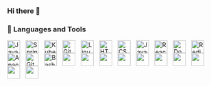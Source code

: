 ### Hi there 👋

### 🧰 Languages and Tools

<img align="left" alt="Java" width="30px" style="padding-right:10px;" src="https://cdn.jsdelivr.net/gh/devicons/devicon/icons/java/java-original.svg"/>
<img align="left" alt="Spring" width="30px" style="padding-right:10px;" src="https://cdn.jsdelivr.net/gh/devicons/devicon/icons/spring/spring-original.svg" />
<img align="left" alt="Kubernetes" width="30px" style="padding-right:10px;" src="https://cdn.jsdelivr.net/gh/devicons/devicon/icons/kubernetes/kubernetes-plain.svg" />
<img align="left" alt="Git" width="30px" style="padding-right:10px;" src="https://cdn.jsdelivr.net/gh/devicons/devicon/icons/git/git-original.svg" />
<img align="left" alt="Linux" width="30px" style="padding-right:10px;" src="https://cdn.jsdelivr.net/gh/devicons/devicon/icons/linux/linux-original.svg" />
<img align="left" alt="HTML" width="30px" style="padding-right:10px;" src="https://cdn.jsdelivr.net/gh/devicons/devicon/icons/html5/html5-plain.svg" />
<img align="left" alt="CSS" width="30px" style="padding-right:10px;" src="https://cdn.jsdelivr.net/gh/devicons/devicon/icons/css3/css3-plain.svg" />
<img align="left" alt="JavaScript" width="30px" style="padding-right:10px;" src="https://cdn.jsdelivr.net/gh/devicons/devicon/icons/javascript/javascript-plain.svg" />
<img align="left" alt="React" width="30px" style="padding-right:10px;" src="https://cdn.jsdelivr.net/gh/devicons/devicon/icons/react/react-original.svg" />
<img align="left" alt="Docker" width="30px" style="padding-right:10px;" src="https://cdn.jsdelivr.net/gh/devicons/devicon/icons/docker/docker-original.svg" />
<img align="left" alt="Redis" width="30px" style="padding-right:10px;" src="https://cdn.jsdelivr.net/gh/devicons/devicon/icons/redis/redis-original.svg" />
<img align="left" alt="Apache Kafka" width="30px" style="padding-right:10px;" src="https://cdn.jsdelivr.net/gh/devicons/devicon/icons/apachekafka/apachekafka-original.svg" />
<img align="left" alt="GitHub" width="30px" style="padding-right:10px;" src="https://cdn.jsdelivr.net/gh/devicons/devicon/icons/github/github-original.svg" />
<img align="left" alt="Bash" width="30px" style="padding-right:10px;" src="https://cdn.jsdelivr.net/gh/devicons/devicon/icons/bash/bash-original.svg" />
<img align="left" width="30px" style="padding-right:10px;" src="https://cdn.jsdelivr.net/gh/devicons/devicon/icons/php/php-original.svg" />
<img align="left" width="30px" style="padding-right:10px;" src="https://cdn.jsdelivr.net/gh/devicons/devicon/icons/cplusplus/cplusplus-original.svg" />

<br>
<img align="left" width="30px" style="padding-right:10px;" src="https://cdn.jsdelivr.net/gh/devicons/devicon/icons/symfony/symfony-original.svg" />

<img align="left" width="30px" style="padding-right:10px;" src="https://cdn.jsdelivr.net/gh/devicons/devicon/icons/postgresql/postgresql-original.svg" />
 <img align="left" width="30px" style="padding-right:10px;" src="https://cdn.jsdelivr.net/gh/devicons/devicon/icons/mysql/mysql-original.svg" />
  <img align="left" width="30px" style="padding-right:10px;" src="https://cdn.jsdelivr.net/gh/devicons/devicon/icons/vuejs/vuejs-original.svg" />
    <img align="left" width="30px" style="padding-right:10px;" src="https://cdn.jsdelivr.net/gh/devicons/devicon/icons/python/python-original.svg" />
        <img align="left" width="30px" style="padding-right:10px;" src="https://cdn.jsdelivr.net/gh/devicons/devicon/icons/arduino/arduino-original.svg" />
         <img align="left" width="30px" style="padding-right:10px;" src="https://cdn.jsdelivr.net/gh/devicons/devicon/icons/gitlab/gitlab-original.svg" />
<img align="left" width="30px" style="padding-right:10px;" src="https://cdn.jsdelivr.net/gh/devicons/devicon/icons/nodejs/nodejs-original.svg"/>
<br />
